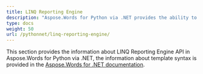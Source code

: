 ```yaml
---
title: LINQ Reporting Engine
description: "Aspose.Words for Python via .NET provides the ability to create reports from template documents using the LINQ Reporting Engine. Learn more about the supported features."
type: docs
weight: 50
url: /pythonnet/linq-reporting-engine/
---
```


This section provides the information about LINQ Reporting Engine API in Aspose.Words for Python via .NET, the information about template syntax is provided in the [Aspose.Words for .NET documentation](https://docs.aspose.com/words/net/linq-reporting-engine/).
